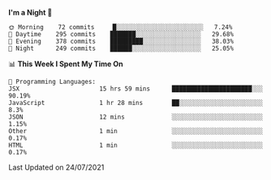 <!--START_SECTION:waka-->
**I'm a Night 🦉** 

```text
🌞 Morning    72 commits     █░░░░░░░░░░░░░░░░░░░░░░░░   7.24% 
🌆 Daytime    295 commits    ███████░░░░░░░░░░░░░░░░░░   29.68% 
🌃 Evening    378 commits    █████████░░░░░░░░░░░░░░░░   38.03% 
🌙 Night      249 commits    ██████░░░░░░░░░░░░░░░░░░░   25.05%

```


📊 **This Week I Spent My Time On** 

```text
💬 Programming Languages: 
JSX                      15 hrs 59 mins      ██████████████████████░░░   90.19% 
JavaScript               1 hr 28 mins        ██░░░░░░░░░░░░░░░░░░░░░░░   8.3% 
JSON                     12 mins             ░░░░░░░░░░░░░░░░░░░░░░░░░   1.15% 
Other                    1 min               ░░░░░░░░░░░░░░░░░░░░░░░░░   0.17% 
HTML                     1 min               ░░░░░░░░░░░░░░░░░░░░░░░░░   0.17%

```


 Last Updated on 24/07/2021
<!--END_SECTION:waka-->

